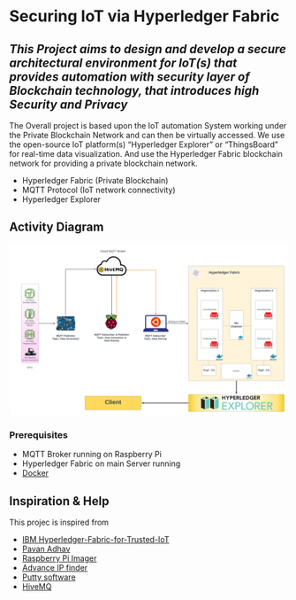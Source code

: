 # Securing IoT via Hyperledger Fabric
## _This Project aims to design and develop a secure architectural environment for IoT(s) that provides automation with security layer of Blockchain technology, that introduces high Security and Privacy_

The Overall project is based upon the IoT automation System working under the Private Blockchain Network and can then be virtually accessed. 
We use the open-source IoT platform(s) “Hyperledger Explorer” or “ThingsBoard” for real-time data visualization. And use the Hyperledger Fabric blockchain network for providing a private blockchain network.

- Hyperledger Fabric (Private Blockchain)
- MQTT Protocol (IoT network connectivity)
- Hyperledger Explorer

## Activity Diagram
<p align="center"><img src="docs/Final_Year_Project_System_Design.png"></p>

### Prerequisites

- MQTT Broker running on Raspberry Pi
- Hyperledger Fabric on main Server running
- [Docker](https://docs.docker.com/install/)

## Inspiration & Help
This projec is inspired from 
- [IBM Hyperledger-Fabric-for-Trusted-IoT](https://github.com/IBM/Hyperledger-Fabric-for-Trusted-IoT)
- [Pavan Adhav](https://github.com/adhavpavan/BasicNetwork-2.0)
- [Raspberry Pi Imager](https://www.raspberrypi.com/software/)
- [Advance IP finder](https://www.advanced-ip-scanner.com/)
- [Putty software](https://www.putty.org/)
- [HiveMQ](https://www.hivemq.com/)

